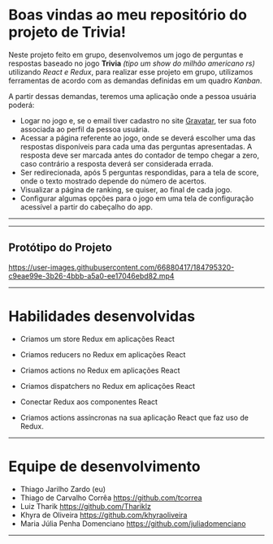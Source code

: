 # Boas vindas ao meu repositório do projeto de Trivia!

Neste projeto feito em grupo, desenvolvemos um jogo de perguntas e respostas baseado no jogo **Trivia** _(tipo um show do milhão americano rs)_ utilizando _React e Redux_, para realizar esse projeto em grupo, utilizamos ferramentas de acordo com as demandas definidas em um quadro _Kanban_.

A partir dessas demandas, teremos uma aplicação onde a pessoa usuária poderá:

  - Logar no jogo e, se o email tiver cadastro no site [Gravatar](https://pt.gravatar.com/), ter sua foto associada ao perfil da pessoa usuária.
  - Acessar a página referente ao jogo, onde se deverá escolher uma das respostas disponíveis para cada uma das perguntas apresentadas. A resposta deve ser marcada antes do contador de tempo chegar a zero, caso contrário a resposta deverá ser considerada errada.
  - Ser redirecionada, após 5 perguntas respondidas, para a tela de score, onde o texto mostrado depende do número de acertos.
  - Visualizar a página de ranking, se quiser, ao final de cada jogo.
  - Configurar algumas opções para o jogo em uma tela de configuração acessível a partir do cabeçalho do app.

 ---
 
  ---

## Protótipo do Projeto
https://user-images.githubusercontent.com/66880417/184795320-c9eae99e-3b26-4bbb-a5a0-ee17046ebd82.mp4
 
  ---

# Habilidades desenvolvidas

  - Criamos um store Redux em aplicações React

  - Criamos reducers no Redux em aplicações React

  - Criamos actions no Redux em aplicações React

  - Criamos dispatchers no Redux em aplicações React

  - Conectar Redux aos componentes React

  - Criamos actions assíncronas na sua aplicação React que faz uso de Redux.

---

# Equipe de desenvolvimento

  - Thiago Jarilho Zardo (eu)
  - Thiago de Carvalho Corrêa https://github.com/tcorrea
  - Luiz Tharik https://github.com/Thariklz
  - Khyra de Oliveira https://github.com/khyraoliveira
  - Maria Júlia Penha Domenciano https://github.com/juliadomenciano

 ---
